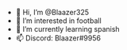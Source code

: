 - 👋 Hi, I’m @Blaazer325
- 👀 I’m interested in football
- 🌱 I’m currently learning spanish
- 📫 Discord: Blaazer#9956
